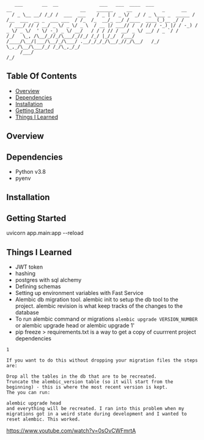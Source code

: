 ```
   ___       __  __               ___   ___  ____  ___               __                         __    ______     __           _      __
  / _ \__ __/ /_/ /  ___  ___    / _ | / _ \/  _/ / _ \___ _  _____ / /__  ___  __ _  ___ ___  / /_  /_  __/_ __/ /____  ____(_)__ _/ /
 / ___/ // / __/ _ \/ _ \/ _ \  / __ |/ ___// /  / // / -_) |/ / -_) / _ \/ _ \/  ' \/ -_) _ \/ __/   / / / // / __/ _ \/ __/ / _ `/ / 
/_/   \_, /\__/_//_/\___/_//_/ /_/ |_/_/  /___/ /____/\__/|___/\__/_/\___/ .__/_/_/_/\__/_//_/\__/   /_/  \_,_/\__/\___/_/ /_/\_,_/_/  
     /___/                                                              /_/                                                            
```
## Table Of Contents
* [Overview](#overview)
* [Dependencies](#dependencies)
* [Installation](#installation)
* [Getting Started](#getting-started)
* [Things I Learned](#things-i-learned)

## Overview

## Dependencies
* Python v3.8
* pyenv

## Installation
## Getting Started
uvicorn app.main:app --reload
## Things I Learned

* JWT token
* hashing
* postgres with sql alchemy
* Defining schemas
* Setting up environment variables with Fast Service
* Alembic db migration tool. alembic init to setup the db tool to the project. alembic revision is what keep tracks of the changes to the database
* To run alembic command or migrations `alembic upgrade VERSION_NUMBER` or alembic upgrade head or alembic upgrade 1'
* pip freeze > requirements.txt is a way to get a copy of cuurrrent project dependencies

```
1

If you want to do this without dropping your migration files the steps are:

Drop all the tables in the db that are to be recreated.
Truncate the alembic_version table (so it will start from the beginning) - this is where the most recent version is kept.
The you can run:

alembic upgrade head
and everything will be recreated. I ran into this problem when my migrations got in a weird state during development and I wanted to reset alembic. This worked.
```
https://www.youtube.com/watch?v=0sOvCWFmrtA